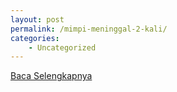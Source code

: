 ```yaml
---
layout: post
permalink: /mimpi-meninggal-2-kali/
categories:
    - Uncategorized
---
```


[Baca Selengkapnya](/07)